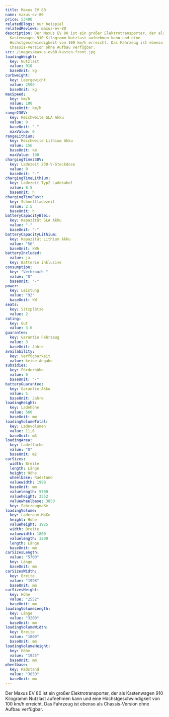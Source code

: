```yaml
---
title: Maxus EV 80
name: maxus-ev-80
price: 53400
relatedBlogs: nur beispiel
relatedReviews: maxus-ev-80
description: Der Maxus EV 80 ist ein großer Elektrotransporter, der als
  Kastenwagen 910 Kilogramm Nutzlast aufnehmen kann und eine
  Höchstgeschwindigkeit von 100 km/h erreicht. Das Fahrzeug ist ebenso als
  Chassis-Version ohne Aufbau verfügbar.
src: /images/maxus-ev80-kasten-front.jpg
loadingWeight:
  key: Nutzlast
  value: 910
  baseUnit: kg
curbweight:
  key: Leergewicht
  value: 2590
  baseUnit: kg
maxSpeed:
  key: km/h
  value: 100
  baseUnit: km/h
range230V:
  key: Reichweite SLA Akku
  value: 0
  baseUnit: "-"
  maxValue: 0
rangeLithium:
  key: Reichweite Lithium Akku
  value: 156
  baseUnit: km
  maxValue: 190
chargingTime230V:
  key: Ladezeit 230-V-Steckdose
  value: 0
  baseUnit: "-"
chargingTimeLithium:
  key: Ladezeit Typ2 Ladekabel
  value: 8.5
  baseUnit: h
chargingTimeFast:
  key: Schnellladezeit
  value: 2.5
  baseUnit: h
batteryCapacityBlei:
  key: Kapazität SLA Akku
  value: "-"
  baseUnit: "-"
batteryCapacityLithium:
  key: Kapazität Lithium Akku
  value: "56"
  baseUnit: kWh
batteryIncluded:
  value: ja
  key: Batterie inklusive
consumption:
  key: "Verbrauch "
  value: "0"
  baseUnit: "-"
power:
  key: Leistung
  value: "92"
  baseUnit: kW
seats:
  key: Sitzplätze
  value: 2
rating:
  key: Gut
  value: 3.6
guarantee:
  key: Garantie Fahrzeug
  value: 3
  baseUnit: Jahre
availability:
  key: Verfügbarkeit
  value: keine Angabe
subsidies:
  key: Förderhöhe
  value: 0
  baseUnit: "-"
batteryGuarantee:
  key: Garantie Akku
  value: 5
  baseUnit: Jahre
loadingHeight:
  key: Ladehöhe
  value: 560
  baseUnit: mm
loadingVolumeTotal:
  key: Ladevolumen
  value: 11,6
  baseUnit: m3
loadingArea:
  key: Ladefläche
  value: "0"
  baseUnit: m2
carSizes:
  width: Breite
  length: Länge
  height: Höhe
  wheelbase: Radstand
  valuewidth: 1998
  baseUnit: mm
  valuelength: 5700
  valueheight: 2552
  valuewheelbase: 3850
  key: Fahrzeugmaße
loadingVolume:
  key: Laderaum-Maße
  height: Höhe
  valueheight: 1925
  width: Breite
  valuewidth: 1800
  valuelength: 3200
  length: Länge
  baseUnit: mm
carSizesLength:
  value: "5700"
  key: Länge
  baseUnit: mm
carSizesWidth:
  key: Breite
  value: "1998"
  baseUnit: mm
carSizesHeight:
  key: Höhe
  value: "2552"
  baseUnit: mm
loadingVolumeLength:
  key: Länge
  value: "3200"
  baseUnit: mm
loadingVolumeWidth:
  key: Breite
  value: "1800"
  baseUnit: mm
loadingVolumeHeight:
  key: Höhe
  value: "1925"
  baseUnit: mm
wheelbase:
  key: Radstand
  value: "3850"
  baseUnit: mm
---
```

Der Maxus EV 80 ist ein großer Elektrotransporter, der als Kastenwagen 910 Kilogramm Nutzlast aufnehmen kann und eine Höchstgeschwindigkeit von 100 km/h erreicht. Das Fahrzeug ist ebenso als Chassis-Version ohne Aufbau verfügbar.